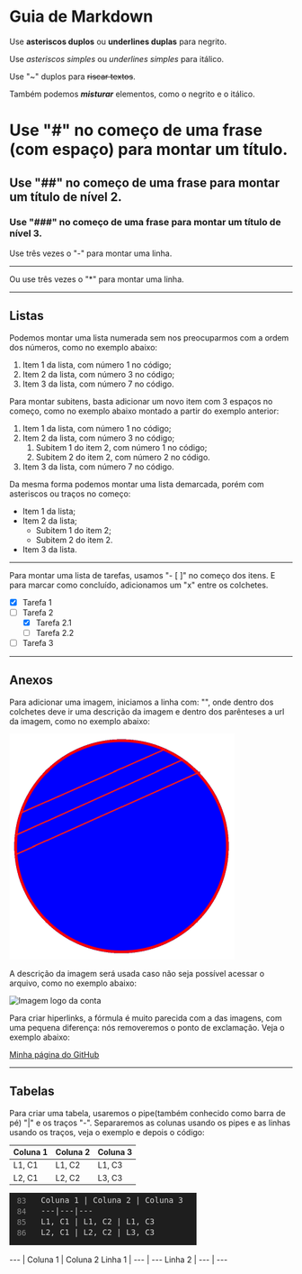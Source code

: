 # Guia de Markdown

Use **asteriscos duplos** ou __underlines duplas__ para negrito.

Use  *asteriscos simples* ou _underlines simples_ para itálico.

Use "~" duplos para ~~riscar textos~~.

Também podemos **_misturar_** elementos, como o negrito e o itálico.


# Use "#" no começo de uma frase (com espaço) para montar um título.

## Use "##" no começo de uma frase para montar um título de nível 2.

### Use "###" no começo de uma frase para montar um título de nível 3.

Use três vezes o "-" para montar uma linha.

---

Ou use três vezes o "*" para montar uma linha.

***

## Listas

Podemos montar uma lista numerada sem nos preocuparmos com a ordem dos números, como no exemplo abaixo:

1. Item 1 da lista, com número 1 no código;
3. Item 2 da lista, com número 3 no código;
7. Item 3 da lista, com número 7 no código.

Para montar subitens, basta adicionar um novo item com 3 espaços no começo, como no exemplo abaixo montado a partir do exemplo anterior:

1. Item 1 da lista, com número 1 no código;
3. Item 2 da lista, com número 3 no código;
   1. Subitem 1 do item 2, com número 1 no código;
   4. Subitem 2 do item 2, com número 2 no código.
7. Item 3 da lista, com número 7 no código.


Da mesma forma podemos montar uma lista demarcada, porém com asteriscos ou traços no começo:

* Item 1 da lista;
* Item 2 da lista;
   * Subitem 1 do item 2;
   * Subitem 2 do item 2.
* Item 3 da lista.

***

Para montar uma lista de tarefas, usamos "- [ ]" no começo dos itens. E para marcar como concluído, adicionamos um "x" entre os colchetes.

- [x] Tarefa 1
- [ ] Tarefa 2
   - [x] Tarefa 2.1
   - [ ] Tarefa 2.2
- [ ] Tarefa 3

***

## Anexos

Para adicionar uma imagem, iniciamos a linha com: "![]()", onde dentro dos colchetes deve ir uma descrição da imagem e dentro dos parênteses a url da imagem, como no exemplo abaixo:

![Imagem logo da conta](https://github.com/vinis-moraes/Guia-de-Markdown/blob/main/81641780.png)

A descrição da imagem será usada caso não seja possível acessar o arquivo, como no exemplo abaixo:

![Imagem logo da conta]()

Para criar hiperlinks, a fórmula é muito parecida com a das imagens, com uma pequena diferença: nós removeremos o ponto de exclamação. Veja o exemplo abaixo: 

[Minha página do GitHub](https://github.com/vinis-moraes)

***

## Tabelas

Para criar uma tabela, usaremos o pipe(também conhecido como barra de pé) "|" e os traços "-". Separaremos as colunas usando os pipes e as linhas usando os traços, veja o exemplo e depois o código:

Coluna 1 | Coluna 2 | Coluna 3
---|---|---
L1, C1 | L1, C2 | L1, C3
L2, C1 | L2, C2 | L3, C3

![Captura de tela com o código da tabela](https://github.com/vinis-moraes/Guia-de-Markdown/blob/main/Captura-de-tela-1.png)

--- | Coluna 1 | Coluna 2
Linha 1 | --- | ---
Linha 2 | --- | ---